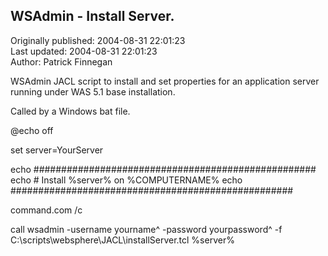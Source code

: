 ## WSAdmin - Install Server.  
Originally published: 2004-08-31 22:01:23  
Last updated: 2004-08-31 22:01:23  
Author: Patrick Finnegan  
  
WSAdmin JACL script to install and set properties for an application server running under WAS 5.1 base installation.

Called by a Windows bat file.

@echo off

set server=YourServer

echo ###################################################
echo # Install %server% on %COMPUTERNAME%
echo ###################################################

command.com /c

call wsadmin -username yourname^
             -password yourpassword^
             -f C:\scripts\websphere\JACL\installServer.tcl %server%
